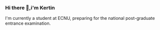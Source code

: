### Hi there 👋,i'm Kertin
I'm currently a student at ECNU, preparing for the national post-graduate entrance examination.


